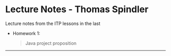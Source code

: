 # Lecture Notes - Thomas Spindler

Lecture notes from the ITP lessons in the last

- Homework 1:
    > Java project proposition
---
